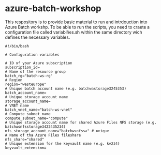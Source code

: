 # azure-batch-workshop
This respository is to provide basic material to run and intrdouction into Azure Batch workshp.
To be able to run the scripts, you need to craete a configuration file called variablñes.sh within the same directory wich defines the necessary variables.

```shell-script
#!/bin/bash

# Configuration variables

# ID of your Azure subscription
subscription_id=
# Name of the resource group
batch_rg="batch-ws-rg"
# Region
region="westeurope"
# Unique batch account name (e.g. batchwastorage3245353)
batch_account_name=
# Unique storage account name
storage_account_name=
# VNET name
batch_vnet_name="batch-ws-vnet"
# Compute subnet name
compute_subnet_name="compute"
# Unique storage account name for shared Azure Files NFS storage (e.g. batchwsnfsstorage3422435234)
nfs_storage_account_name="batchwsnfssa" # unique
# Name of tha Azure Files fileshare
nfs_share="shared"
# Unique extension for the keyvault name (e.g. kv234)
keyvault_extension=
```
